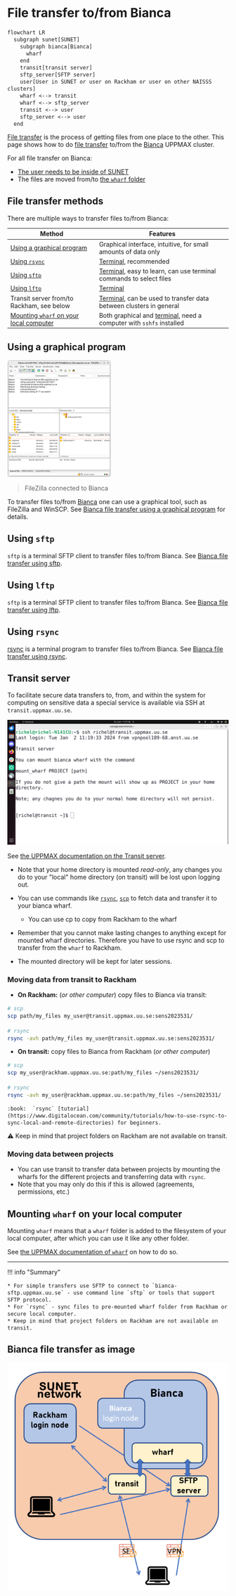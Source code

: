 # File transfer to/from Bianca

```mermaid
flowchart LR
  subgraph sunet[SUNET]
    subgraph bianca[Bianca]
      wharf
    end
    transit[transit server]
    sftp_server[SFTP server]
    user[User in SUNET or user on Rackham or user on other NAISSS clusters]
    wharf <--> transit
    wharf <--> sftp_server
    transit <--> user
    sftp_server <--> user
  end
```

[File transfer](file_transfer.md) is the process of getting files
from one place to the other. This page shows how to do [file transfer](file_transfer.md) to/from
the [Bianca](bianca.md) UPPMAX cluster.

For all file transfer on Bianca:

* [The user needs to be inside of SUNET](../getting_started/get_inside_sunet.md)
* The files are moved from/to [the `wharf` folder](wharf.md)

## File transfer methods

There are multiple ways to transfer files to/from Bianca:

Method                                                                            |Features
----------------------------------------------------------------------------------|---------------------------------------------
[Using a graphical program](#using-a-graphical-program)                           |Graphical interface, intuitive, for small amounts of data only
[Using `rsync`](#using-rsync)                                                     |[Terminal](../software/terminal.md), recommended
[Using `sftp`](#using-sftp)                                                       |[Terminal](../software/terminal.md), easy to learn, can use terminal commands to select files
[Using `lftp`](#using-lftp)                                                       |[Terminal](../software/terminal.md)
Transit server from/to Rackham, see below                                         |[Terminal](../software/terminal.md), can be used to transfer data between clusters in general
[Mounting `wharf` on your local computer](#mounting-wharf-on-your-local-computer) |Both graphical and [terminal](../software/terminal.md), need a computer with `sshfs` installed

## Using a graphical program

![FileZilla connected to Bianca](../software/img/filezilla_login_to_bianca_236_x_266.png)

> FileZilla connected to Bianca

To transfer files to/from [Bianca](bianca.md)
one can use a graphical tool, such as FileZilla and WinSCP.
See [Bianca file transfer using a graphical program](../software/bianca_file_transfer_using_gui.md)
for details.

## Using `sftp`

`sftp` is a terminal SFTP client to transfer files to/from Bianca.
See [Bianca file transfer using sftp](../software/bianca_file_transfer_using_sftp.md).

## Using `lftp`

`sftp` is a terminal SFTP client to transfer files to/from Bianca.
See [Bianca file transfer using lftp](../software/bianca_file_transfer_using_lftp.md).

## Using `rsync`

[rsync](../software/rsync.md) is a terminal program to transfer files to/from Bianca.
See [Bianca file transfer using rsync](../software/bianca_file_transfer_using_rsync.md).

## Transit server

To facilitate secure data transfers to, from,
and within the system for computing on sensitive data a special service is available
via SSH at `transit.uppmax.uu.se`.

![A user that is logged in to Transit](./img/logged_in_transit.png)

See [the UPPMAX documentation on the Transit server](transit.md).

* Note that your home directory is mounted _read-only_, any changes you do to your "local" home directory (on transit) will be lost upon logging out.

* You can use commands like [`rsync`](../software/rsync.md), [`scp`](../software/scp.md) to fetch data and transfer it to your bianca wharf.
    * You can use cp to copy from Rackham to the wharf
* Remember that you cannot make lasting changes to anything except for mounted wharf directories. Therefore you have to use rsync and scp to transfer from the ``wharf`` to Rackham.
* The mounted directory will be kept for later sessions.

### Moving data from transit to Rackham

* **On Rackham:** (_or other computer_) copy files to Bianca via transit:

```bash
# scp
scp path/my_files my_user@transit.uppmax.uu.se:sens2023531/

# rsync
rsync -avh path/my_files my_user@transit.uppmax.uu.se:sens2023531/
```

* **On transit:** copy files to Bianca from Rackham (_or other computer_)

```bash
# scp
scp my_user@rackham.uppmax.uu.se:path/my_files ~/sens2023531/

# rsync
rsync -avh my_user@rackham.uppmax.uu.se:path/my_files ~/sens2023531/
```

    :book:  `rsync` [tutorial](https://www.digitalocean.com/community/tutorials/how-to-use-rsync-to-sync-local-and-remote-directories) for beginners.

:warning: Keep in mind that project folders on Rackham are not available on transit.

### Moving data between projects

* You can use transit to transfer data between projects
  by mounting the wharfs for the different projects
  and transferring data with `rsync`.
* Note that you may only do this if this is allowed
  (agreements, permissions, etc.)

## Mounting `wharf` on your local computer

Mounting `wharf` means that a `wharf` folder is added to the
filesystem of your local computer, after which you can use
it like any other folder.

See [the UPPMAX documentation of `wharf`](wharf.md) on how to do so.

---

!!! info "Summary"

    * For simple transfers use SFTP to connect to `bianca-sftp.uppmax.uu.se` - use command line `sftp` or tools that support SFTP protocol.
    * For `rsync` - sync files to pre-mounted wharf folder from Rackham or secure local computer.
    * Keep in mind that project folders on Rackham are not available on transit.

## Bianca file transfer as image

![Bianca](../img/Bianca-transfer.png)
